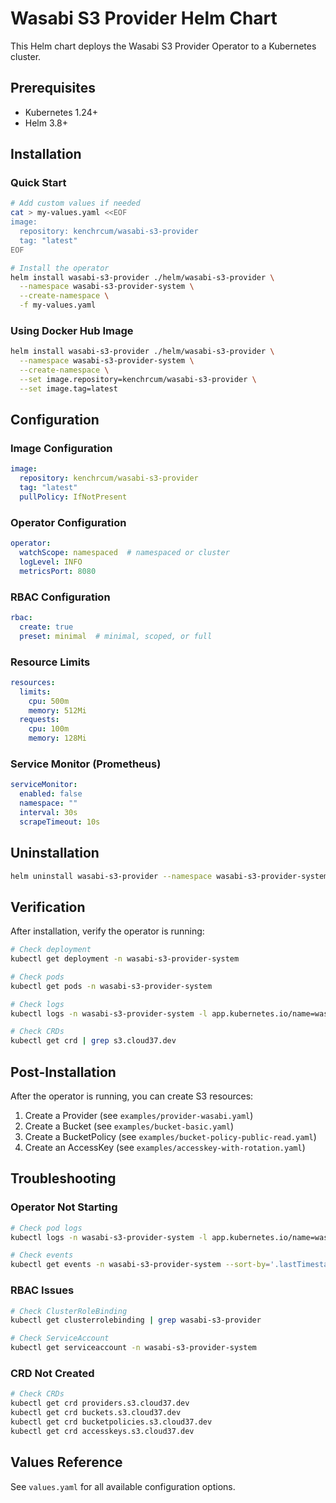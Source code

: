 # Wasabi S3 Provider Helm Chart

This Helm chart deploys the Wasabi S3 Provider Operator to a Kubernetes cluster.

## Prerequisites

- Kubernetes 1.24+
- Helm 3.8+

## Installation

### Quick Start

```bash
# Add custom values if needed
cat > my-values.yaml <<EOF
image:
  repository: kenchrcum/wasabi-s3-provider
  tag: "latest"
EOF

# Install the operator
helm install wasabi-s3-provider ./helm/wasabi-s3-provider \
  --namespace wasabi-s3-provider-system \
  --create-namespace \
  -f my-values.yaml
```

### Using Docker Hub Image

```bash
helm install wasabi-s3-provider ./helm/wasabi-s3-provider \
  --namespace wasabi-s3-provider-system \
  --create-namespace \
  --set image.repository=kenchrcum/wasabi-s3-provider \
  --set image.tag=latest
```

## Configuration

### Image Configuration

```yaml
image:
  repository: kenchrcum/wasabi-s3-provider
  tag: "latest"
  pullPolicy: IfNotPresent
```

### Operator Configuration

```yaml
operator:
  watchScope: namespaced  # namespaced or cluster
  logLevel: INFO
  metricsPort: 8080
```

### RBAC Configuration

```yaml
rbac:
  create: true
  preset: minimal  # minimal, scoped, or full
```

### Resource Limits

```yaml
resources:
  limits:
    cpu: 500m
    memory: 512Mi
  requests:
    cpu: 100m
    memory: 128Mi
```

### Service Monitor (Prometheus)

```yaml
serviceMonitor:
  enabled: false
  namespace: ""
  interval: 30s
  scrapeTimeout: 10s
```

## Uninstallation

```bash
helm uninstall wasabi-s3-provider --namespace wasabi-s3-provider-system
```

## Verification

After installation, verify the operator is running:

```bash
# Check deployment
kubectl get deployment -n wasabi-s3-provider-system

# Check pods
kubectl get pods -n wasabi-s3-provider-system

# Check logs
kubectl logs -n wasabi-s3-provider-system -l app.kubernetes.io/name=wasabi-s3-provider

# Check CRDs
kubectl get crd | grep s3.cloud37.dev
```

## Post-Installation

After the operator is running, you can create S3 resources:

1. Create a Provider (see `examples/provider-wasabi.yaml`)
2. Create a Bucket (see `examples/bucket-basic.yaml`)
3. Create a BucketPolicy (see `examples/bucket-policy-public-read.yaml`)
4. Create an AccessKey (see `examples/accesskey-with-rotation.yaml`)

## Troubleshooting

### Operator Not Starting

```bash
# Check pod logs
kubectl logs -n wasabi-s3-provider-system -l app.kubernetes.io/name=wasabi-s3-provider

# Check events
kubectl get events -n wasabi-s3-provider-system --sort-by='.lastTimestamp'
```

### RBAC Issues

```bash
# Check ClusterRoleBinding
kubectl get clusterrolebinding | grep wasabi-s3-provider

# Check ServiceAccount
kubectl get serviceaccount -n wasabi-s3-provider-system
```

### CRD Not Created

```bash
# Check CRDs
kubectl get crd providers.s3.cloud37.dev
kubectl get crd buckets.s3.cloud37.dev
kubectl get crd bucketpolicies.s3.cloud37.dev
kubectl get crd accesskeys.s3.cloud37.dev
```

## Values Reference

See `values.yaml` for all available configuration options.

